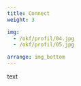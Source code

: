 ```yaml
---
title: Connect
weight: 3

img:
  - /okf/profil/04.jpg
  - /okf/profil/05.jpg

arrange: img_bottom
---
```

text
